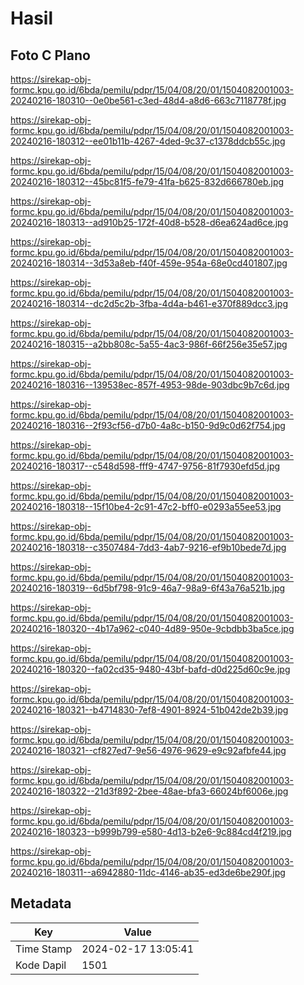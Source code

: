 # Hasil

## Foto C Plano

https://sirekap-obj-formc.kpu.go.id/6bda/pemilu/pdpr/15/04/08/20/01/1504082001003-20240216-180310--0e0be561-c3ed-48d4-a8d6-663c7118778f.jpg

https://sirekap-obj-formc.kpu.go.id/6bda/pemilu/pdpr/15/04/08/20/01/1504082001003-20240216-180312--ee01b11b-4267-4ded-9c37-c1378ddcb55c.jpg

https://sirekap-obj-formc.kpu.go.id/6bda/pemilu/pdpr/15/04/08/20/01/1504082001003-20240216-180312--45bc81f5-fe79-41fa-b625-832d666780eb.jpg

https://sirekap-obj-formc.kpu.go.id/6bda/pemilu/pdpr/15/04/08/20/01/1504082001003-20240216-180313--ad910b25-172f-40d8-b528-d6ea624ad6ce.jpg

https://sirekap-obj-formc.kpu.go.id/6bda/pemilu/pdpr/15/04/08/20/01/1504082001003-20240216-180314--3d53a8eb-f40f-459e-954a-68e0cd401807.jpg

https://sirekap-obj-formc.kpu.go.id/6bda/pemilu/pdpr/15/04/08/20/01/1504082001003-20240216-180314--dc2d5c2b-3fba-4d4a-b461-e370f889dcc3.jpg

https://sirekap-obj-formc.kpu.go.id/6bda/pemilu/pdpr/15/04/08/20/01/1504082001003-20240216-180315--a2bb808c-5a55-4ac3-986f-66f256e35e57.jpg

https://sirekap-obj-formc.kpu.go.id/6bda/pemilu/pdpr/15/04/08/20/01/1504082001003-20240216-180316--139538ec-857f-4953-98de-903dbc9b7c6d.jpg

https://sirekap-obj-formc.kpu.go.id/6bda/pemilu/pdpr/15/04/08/20/01/1504082001003-20240216-180316--2f93cf56-d7b0-4a8c-b150-9d9c0d62f754.jpg

https://sirekap-obj-formc.kpu.go.id/6bda/pemilu/pdpr/15/04/08/20/01/1504082001003-20240216-180317--c548d598-fff9-4747-9756-81f7930efd5d.jpg

https://sirekap-obj-formc.kpu.go.id/6bda/pemilu/pdpr/15/04/08/20/01/1504082001003-20240216-180318--15f10be4-2c91-47c2-bff0-e0293a55ee53.jpg

https://sirekap-obj-formc.kpu.go.id/6bda/pemilu/pdpr/15/04/08/20/01/1504082001003-20240216-180318--c3507484-7dd3-4ab7-9216-ef9b10bede7d.jpg

https://sirekap-obj-formc.kpu.go.id/6bda/pemilu/pdpr/15/04/08/20/01/1504082001003-20240216-180319--6d5bf798-91c9-46a7-98a9-6f43a76a521b.jpg

https://sirekap-obj-formc.kpu.go.id/6bda/pemilu/pdpr/15/04/08/20/01/1504082001003-20240216-180320--4b17a962-c040-4d89-950e-9cbdbb3ba5ce.jpg

https://sirekap-obj-formc.kpu.go.id/6bda/pemilu/pdpr/15/04/08/20/01/1504082001003-20240216-180320--fa02cd35-9480-43bf-bafd-d0d225d60c9e.jpg

https://sirekap-obj-formc.kpu.go.id/6bda/pemilu/pdpr/15/04/08/20/01/1504082001003-20240216-180321--b4714830-7ef8-4901-8924-51b042de2b39.jpg

https://sirekap-obj-formc.kpu.go.id/6bda/pemilu/pdpr/15/04/08/20/01/1504082001003-20240216-180321--cf827ed7-9e56-4976-9629-e9c92afbfe44.jpg

https://sirekap-obj-formc.kpu.go.id/6bda/pemilu/pdpr/15/04/08/20/01/1504082001003-20240216-180322--21d3f892-2bee-48ae-bfa3-66024bf6006e.jpg

https://sirekap-obj-formc.kpu.go.id/6bda/pemilu/pdpr/15/04/08/20/01/1504082001003-20240216-180323--b999b799-e580-4d13-b2e6-9c884cd4f219.jpg

https://sirekap-obj-formc.kpu.go.id/6bda/pemilu/pdpr/15/04/08/20/01/1504082001003-20240216-180311--a6942880-11dc-4146-ab35-ed3de6be290f.jpg


## Metadata

| Key        | Value               |
| ---------- | ------------------- |
| Time Stamp | 2024-02-17 13:05:41 |
| Kode Dapil | 1501                |



